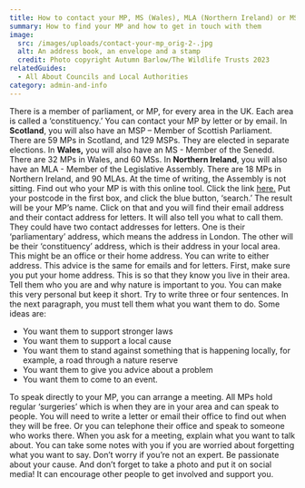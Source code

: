 ```yaml
---
title: How to contact your MP, MS (Wales), MLA (Northern Ireland) or MSP (Scotland)
summary: How to find your MP and how to get in touch with them
image:
  src: /images/uploads/contact-your-mp_orig-2-.jpg
  alt: An address book, an envelope and a stamp
  credit: Photo copyright Autumn Barlow/The Wildlife Trusts 2023
relatedGuides:
  - All About Councils and Local Authorities
category: admin-and-info
---
```

There is a member of parliament, or MP, for every area in the UK. Each area is called a ‘constituency.’ You can contact your MP by letter or by email.
In **Scotland**, you will also have an MSP – Member of Scottish Parliament. There are 59 MPs in Scotland, and 129 MSPs. They are elected in separate elections.
In **Wales,** you will also have an MS - Member of the Senedd. There are 32 MPs in Wales, and 60 MSs.
In **Northern Ireland**, you will also have an MLA - Member of the Legislative Assembly. There are 18 MPs in Northern Ireland, and 90 MLAs. At the time of writing, the Assembly is not sitting.
Find out who your MP is with this online tool. Click the link [here.](https://members.parliament.uk/FindYourMP) Put your postcode in the first box, and click the blue button, ‘search.’
The result will be your MP’s name. Click on that and you will find their email address and their contact address for letters. It will also tell you what to call them.
They could have two contact addresses for letters. One is their ‘parliamentary’ address, which means the address in London. The other will be their ‘constituency’ address, which is their address in your local area. This might be an office or their home address. You can write to either address.
This advice is the same for emails and for letters. First, make sure you put your home address. This is so that they know you live in their area.
Tell them who you are and why nature is important to you. You can make this very personal but keep it short. Try to write three or four sentences.
In the next paragraph, you must tell them what you want them to do. Some ideas are:

* You want them to support stronger laws
* You want them to support a local cause
* You want them to stand against something that is happening locally, for example, a road through a nature reserve
* You want them to give you advice about a problem
* You want them to come to an event.

To speak directly to your MP, you can arrange a meeting. All MPs hold regular ‘surgeries’ which is when they are in your area and can speak to people. You will need to write a letter or email their office to find out when they will be free. Or you can telephone their office and speak to someone who works there.
When you ask for a meeting, explain what you want to talk about.
You can take some notes with you if you are worried about forgetting what you want to say.
Don’t worry if you’re not an expert. Be passionate about your cause. And don’t forget to take a photo and put it on social media! It can encourage other people to get involved and support you.
